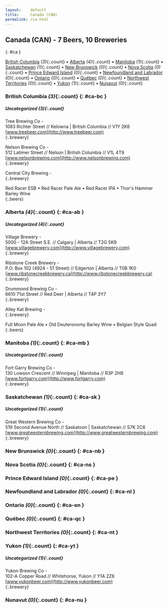 ```yaml
---
layout:    default
title:     Canada (CAN)
permalink: /ca.html
---
```


## Canada (CAN) - 7 Beers, 10 Breweries
{: #ca }


[British Columbia](#ca-bc) _(3)_{:.count} • [Alberta](#ca-ab) _(4)_{:.count} • [Manitoba](#ca-mb) _(1)_{:.count} • [Saskatchewan](#ca-sk) _(1)_{:.count} • [New Brunswick](#ca-nb) _(0)_{:.count} • [Nova Scotia](#ca-ns) _(0)_{:.count} • [Prince Edward Island](#ca-pe) _(0)_{:.count} • [Newfoundland and Labrador](#ca-nl) _(0)_{:.count} • [Ontario](#ca-on) _(0)_{:.count} • [Québec](#ca-qc) _(0)_{:.count} • [Northwest Territories](#ca-nt) _(0)_{:.count} • [Yukon](#ca-yt) _(1)_{:.count} • [Nunavut](#ca-nu) _(0)_{:.count}




### British Columbia _(3)_{:.count} {: #ca-bc }





##### Uncategorized _(3)_{:.count}


Tree Brewing Co -   <br>
1083 Richter Street // Kelowna | British Columbia // V1Y 2K6  <br>
[www.treebeer.com](http://www.treebeer.com)  <br>
{:.brewery}


Nelson Brewing Co -   <br>
512 Latimer Street // Nelson | British Columbia // V1L 4T9  <br>
[www.nelsonbrewing.com](http://www.nelsonbrewing.com)  <br>
{:.brewery}


Central City Brewing -   <br>
{:.brewery}

Red Racer ESB   • Red Racer Pale Ale   • Red Racer IPA   • Thor's Hammer Barley Wine  
{:.beers}



### Alberta _(4)_{:.count} {: #ca-ab }





##### Uncategorized _(4)_{:.count}


Village Brewery -   <br>
5000 - 12A Street S.E. // Calgary | Alberta // T2G 5K9  <br>
[www.villagebrewery.com](http://www.villagebrewery.com)  <br>
{:.brewery}


Ribstone Creek Brewery -   <br>
P.O. Box 102 (4924 - 51 Street) // Edgerton | Alberta // T0B 1K0  <br>
[www.ribstonecreekbrewery.ca](http://www.ribstonecreekbrewery.ca)  <br>
{:.brewery}


Drummond Brewing Co -   <br>
6610 71st Street // Red Deer | Alberta // T4P 3Y7  <br>
{:.brewery}


Alley Kat Brewing -   <br>
{:.brewery}

Full Moon Pale Ale   • Old Deuteronomy Barley Wine   • Belgian Style Quad  
{:.beers}



### Manitoba _(1)_{:.count} {: #ca-mb }





##### Uncategorized _(1)_{:.count}


Fort Garry Brewing Co -   <br>
130 Lowson Crescent // Winnipeg | Manitoba // R3P 2H8  <br>
[www.fortgarry.com](http://www.fortgarry.com)  <br>
{:.brewery}




### Saskatchewan _(1)_{:.count} {: #ca-sk }





##### Uncategorized _(1)_{:.count}


Great Western Brewing Co -   <br>
519 Second Avenue North // Saskatoon | Saskatchewan // S7K 2C6  <br>
[www.greatwesternbrewing.com](http://www.greatwesternbrewing.com)  <br>
{:.brewery}




### New Brunswick _(0)_{:.count} {: #ca-nb }







### Nova Scotia _(0)_{:.count} {: #ca-ns }







### Prince Edward Island _(0)_{:.count} {: #ca-pe }







### Newfoundland and Labrador _(0)_{:.count} {: #ca-nl }







### Ontario _(0)_{:.count} {: #ca-on }







### Québec _(0)_{:.count} {: #ca-qc }







### Northwest Territories _(0)_{:.count} {: #ca-nt }







### Yukon _(1)_{:.count} {: #ca-yt }





##### Uncategorized _(1)_{:.count}


Yukon Brewing Co -   <br>
102-A Copper Road // Whitehorse, Yukon // Y1A 2Z6  <br>
[www.yukonbeer.com](http://www.yukonbeer.com)  <br>
{:.brewery}




### Nunavut _(0)_{:.count} {: #ca-nu }






 
